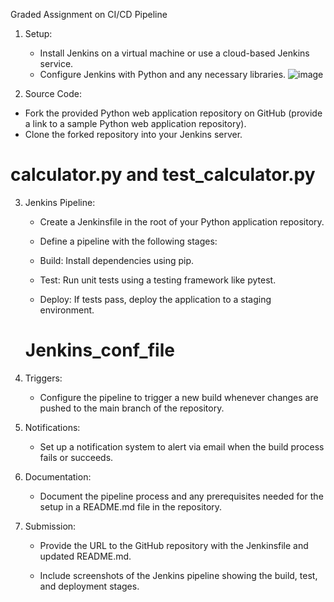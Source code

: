 Graded Assignment on CI/CD Pipeline

1. Setup:

   - Install Jenkins on a virtual machine or use a cloud-based Jenkins service.
   - Configure Jenkins with Python and any necessary libraries.
     ![image](https://github.com/igSpanser/Jenkins_python_assignment/assets/156592187/78ee20d0-247f-45f8-942c-6a8bb940b208)

2. Source Code:

  - Fork the provided Python web application repository on GitHub (provide a link to a sample Python web application repository).
  - Clone the forked repository into your Jenkins server.
  # calculator.py and test_calculator.py

3. Jenkins Pipeline:

   - Create a Jenkinsfile in the root of your Python application repository.
   - Define a pipeline with the following stages:
   
    - Build: Install dependencies using pip.
    - Test: Run unit tests using a testing framework like pytest.
    - Deploy: If tests pass, deploy the application to a staging environment.
    # Jenkins_conf_file

4. Triggers:

   - Configure the pipeline to trigger a new build whenever changes are pushed to the main branch of the repository.

5. Notifications:

   - Set up a notification system to alert via email when the build process fails or succeeds.

6. Documentation:

   - Document the pipeline process and any prerequisites needed for the setup in a README.md file in the repository.

7. Submission:

   - Provide the URL to the GitHub repository with the Jenkinsfile and updated README.md.

   - Include screenshots of the Jenkins pipeline showing the build, test, and deployment stages.
